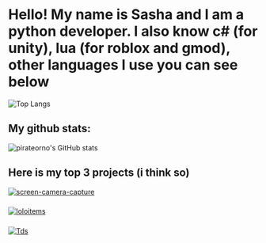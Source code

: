 # Hello! My name is Sasha and I am a python developer. I also know c# (for unity), lua (for roblox and gmod), other languages I use you can see below
![Top Langs](https://github-readme-stats.vercel.app/api/top-langs/?username=pirateorno&layout=donut)

## My github stats:
![pirateorno's GitHub stats](https://github-readme-stats.vercel.app/api?username=pirateorno&theme=dark&show_icons=true)

## Here is my top 3 projects (i think so)
[![screen-camera-capture](https://github-readme-stats.vercel.app/api/pin/?username=pirateorno&repo=screen-camera-capture&show_owner=true)](https://github.com/pirateorno/screen-camera-capture)
###
[![loloitems](https://github-readme-stats.vercel.app/api/pin/?username=pirateorno&repo=loloitems&show_owner=true)](https://github.com/pirateorno/loloitems)
###
[![Tds](https://github-readme-stats.vercel.app/api/pin/?username=pirateorno&repo=Tds&show_owner=true)](https://github.com/pirateorno/Tds)


<!--
**pirateorno/pirateorno** is a ✨ _special_ ✨ repository because its `README.md` (this file) appears on your GitHub profile.

Here are some ideas to get you started:

- 🔭 I’m currently working on ...
- 🌱 I’m currently learning ...
- 👯 I’m looking to collaborate on ...
- 🤔 I’m looking for help with ...
- 💬 Ask me about ...
- 📫 How to reach me: ...
- 😄 Pronouns: ...
- ⚡ Fun fact: ...
-->
